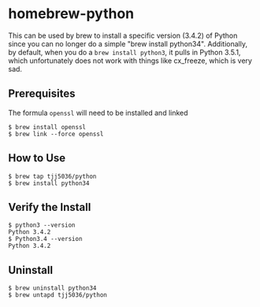homebrew-python
===============

This can be used by brew to install a specific version (3.4.2) of Python since you can no longer do a simple "brew install python34".
Additionally, by default, when you do a `brew install python3`, it pulls in Python 3.5.1, which unfortunately does not work with things like cx\_freeze, which is very sad.

Prerequisites
-------------

The formula `openssl` will need to be installed and linked

    $ brew install openssl
    $ brew link --force openssl

How to Use
----------

    $ brew tap tjj5036/python
    $ brew install python34

Verify the Install
------------------

    $ python3 --version
    Python 3.4.2
    $ Python3.4 --version
    Python 3.4.2

Uninstall
---------

    $ brew uninstall python34
    $ brew untapd tjj5036/python
